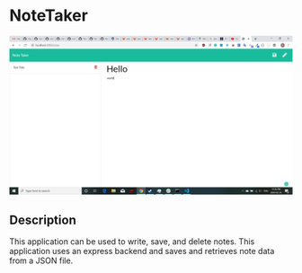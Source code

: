 # NoteTaker
![Application Image](./NoteTaker.png)

## Description
 This application can be used to write, save, and delete notes. This application uses an express backend and saves and retrieves note data from a JSON file.